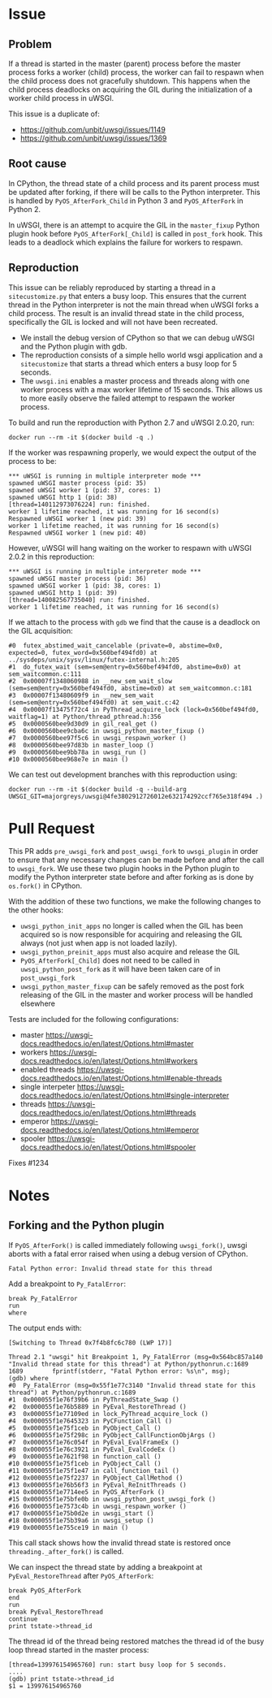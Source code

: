 # Issue

## Problem

If a thread is started in the master (parent) process before the master process forks a worker (child) process, the worker can fail to respawn when the child process does not gracefully shutdown. This happens when the child process deadlocks on acquiring the GIL during the initialization of a worker child process in uWSGI. 

This issue is a duplicate of:

- https://github.com/unbit/uwsgi/issues/1149
- https://github.com/unbit/uwsgi/issues/1369

## Root cause

In CPython, the thread state of a child process and its parent process must be updated after forking, if there will be calls to the Python interpreter. This is handled by `PyOS_AfterFork_Child` in Python 3 and `PyOS_AfterFork` in Python 2. 

In uWSGI, there is an attempt to acquire the GIL in the `master_fixup` Python plugin hook before `PyOS_AfterFork[_Child]` is called in `post_fork` hook. This leads to a deadlock which explains the failure for workers to respawn.

## Reproduction

This issue can be reliably reproduced by starting a thread in a `sitecustomize.py` that enters a busy loop. This ensures that the current thread in the Python interpreter is not the main thread when uWSGI forks a child process. The result is an invalid thread state in the child process, specifically the GIL is locked and will not have been recreated.

- We install the debug version of CPython so that we can debug uWSGI and the Python plugin with gdb. 
- The reproduction consists of a simple hello world wsgi application and a `sitecustomize` that starts a thread which enters a busy loop for 5 seconds. 
- The `uwsgi.ini` enables a master process and threads along with one worker process with a max worker lifetime of 15 seconds. This allows us to more easily observe the failed attempt to respawn the worker process.

To build and run the reproduction with Python 2.7 and uWSGI 2.0.20, run:

```
docker run --rm -it $(docker build -q .)
```

If the worker was respawning properly, we would expect the output of the process to be:

```
*** uWSGI is running in multiple interpreter mode ***
spawned uWSGI master process (pid: 35)
spawned uWSGI worker 1 (pid: 37, cores: 1)
spawned uWSGI http 1 (pid: 38)
[thread=140112973076224] run: finished.
worker 1 lifetime reached, it was running for 16 second(s)
Respawned uWSGI worker 1 (new pid: 39)
worker 1 lifetime reached, it was running for 16 second(s)
Respawned uWSGI worker 1 (new pid: 40)
```

However, uWSGI will hang waiting on the worker to respawn with uWSGI 2.0.2 in this reproduction:

```
*** uWSGI is running in multiple interpreter mode ***
spawned uWSGI master process (pid: 36)
spawned uWSGI worker 1 (pid: 38, cores: 1)
spawned uWSGI http 1 (pid: 39)
[thread=140082567735040] run: finished.
worker 1 lifetime reached, it was running for 16 second(s)
```

If we attach to the process with `gdb` we find that the cause is a deadlock on the GIL acquisition:

```
#0  futex_abstimed_wait_cancelable (private=0, abstime=0x0, expected=0, futex_word=0x560bef494fd0) at ../sysdeps/unix/sysv/linux/futex-internal.h:205
#1  do_futex_wait (sem=sem@entry=0x560bef494fd0, abstime=0x0) at sem_waitcommon.c:111
#2  0x00007f1348060988 in __new_sem_wait_slow (sem=sem@entry=0x560bef494fd0, abstime=0x0) at sem_waitcommon.c:181
#3  0x00007f13480609f9 in __new_sem_wait (sem=sem@entry=0x560bef494fd0) at sem_wait.c:42
#4  0x00007f13475f72c4 in PyThread_acquire_lock (lock=0x560bef494fd0, waitflag=1) at Python/thread_pthread.h:356
#5  0x0000560bee9d30d9 in gil_real_get ()
#6  0x0000560bee9cba6c in uwsgi_python_master_fixup ()
#7  0x0000560bee97f5c6 in uwsgi_respawn_worker ()
#8  0x0000560bee97d83b in master_loop ()
#9  0x0000560bee9bb78a in uwsgi_run ()
#10 0x0000560bee968e7e in main ()
```

We can test out development branches with this reproduction using:

```
docker run --rm -it $(docker build -q --build-arg UWSGI_GIT=majorgreys/uwsgi@4fe3802912726012e632174292ccf765e318f494 .)
```


# Pull Request

This PR adds `pre_uwsgi_fork` and `post_uwsgi_fork` to `uwsgi_plugin` in order to ensure that any necessary changes can be made before and after the call to `uwsgi_fork`. We use these two plugin hooks in the Python plugin to modify the Python interpreter state before and after forking as is done by `os.fork()` in CPython. 

With the addition of these two functions, we make the following changes to the other hooks:

- `uwsgi_python_init_apps` no longer is called when the GIL has been acquired so is now responsible for acquiring and releasing the GIL always (not just when app is not loaded lazily). 
- `uwsgi_python_preinit_apps` must also acquire and release the GIL 
- `PyOS_AfterFork[_Child]` does not need to be called in `uwsgi_python_post_fork` as it will have been taken care of in `post_uwsgi_fork`
- `uwsgi_python_master_fixup` can be safely removed as the post fork releasing of the GIL in the master and worker process will be handled elsewhere

Tests are included for the following configurations:

- master https://uwsgi-docs.readthedocs.io/en/latest/Options.html#master
- workers https://uwsgi-docs.readthedocs.io/en/latest/Options.html#workers
- enabled threads https://uwsgi-docs.readthedocs.io/en/latest/Options.html#enable-threads
- single interpeter https://uwsgi-docs.readthedocs.io/en/latest/Options.html#single-interpreter
- threads https://uwsgi-docs.readthedocs.io/en/latest/Options.html#threads
- emperor https://uwsgi-docs.readthedocs.io/en/latest/Options.html#emperor
- spooler https://uwsgi-docs.readthedocs.io/en/latest/Options.html#spooler

Fixes #1234

# Notes

## Forking and the Python plugin

If `PyOS_AfterFork()` is called immediately following `uwsgi_fork()`, uwsgi aborts with a fatal error raised when using a debug version of CPython.

``` 
Fatal Python error: Invalid thread state for this thread
```

Add a breakpoint to `Py_FatalError`:

```
break Py_FatalError
run
where
```

The output ends with:

```
[Switching to Thread 0x7f4b8fc6c780 (LWP 17)]

Thread 2.1 "uwsgi" hit Breakpoint 1, Py_FatalError (msg=0x564bc857a140 "Invalid thread state for this thread") at Python/pythonrun.c:1689
1689        fprintf(stderr, "Fatal Python error: %s\n", msg);
(gdb) where
#0  Py_FatalError (msg=0x55f1e77c3140 "Invalid thread state for this thread") at Python/pythonrun.c:1689
#1  0x000055f1e76f39b6 in PyThreadState_Swap ()
#2  0x000055f1e76b5889 in PyEval_RestoreThread ()
#3  0x000055f1e77109ed in lock_PyThread_acquire_lock ()
#4  0x000055f1e7645323 in PyCFunction_Call ()
#5  0x000055f1e75f1ceb in PyObject_Call ()
#6  0x000055f1e75f298c in PyObject_CallFunctionObjArgs ()
#7  0x000055f1e76c054f in PyEval_EvalFrameEx ()
#8  0x000055f1e76c3921 in PyEval_EvalCodeEx ()
#9  0x000055f1e7621f98 in function_call ()
#10 0x000055f1e75f1ceb in PyObject_Call ()
#11 0x000055f1e75f1e47 in call_function_tail ()
#12 0x000055f1e75f2237 in PyObject_CallMethod ()
#13 0x000055f1e76b56f3 in PyEval_ReInitThreads ()
#14 0x000055f1e7714ee5 in PyOS_AfterFork ()
#15 0x000055f1e75bfe0b in uwsgi_python_post_uwsgi_fork ()
#16 0x000055f1e7573c4b in uwsgi_respawn_worker ()
#17 0x000055f1e75b0d2e in uwsgi_start ()
#18 0x000055f1e75b39a6 in uwsgi_setup ()
#19 0x000055f1e755ce19 in main ()
```

This call stack shows how the invalid thread state is restored once `threading._after_fork()` is called.

We can inspect the thread state by adding a breakpoint at `PyEval_RestoreThread` after `PyOS_AfterFork`:

```
break PyOS_AfterFork
end
run
break PyEval_RestoreThread
continue
print tstate->thread_id
```

The thread id of the thread being restored matches the thread id of the busy loop thread started in the master process:

```
[thread=139976154965760] run: start busy loop for 5 seconds.
....
(gdb) print tstate->thread_id
$1 = 139976154965760
```
